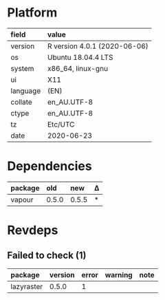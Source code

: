 # Platform

|field    |value                        |
|:--------|:----------------------------|
|version  |R version 4.0.1 (2020-06-06) |
|os       |Ubuntu 18.04.4 LTS           |
|system   |x86_64, linux-gnu            |
|ui       |X11                          |
|language |(EN)                         |
|collate  |en_AU.UTF-8                  |
|ctype    |en_AU.UTF-8                  |
|tz       |Etc/UTC                      |
|date     |2020-06-23                   |

# Dependencies

|package |old   |new   |Δ  |
|:-------|:-----|:-----|:--|
|vapour  |0.5.0 |0.5.5 |*  |

# Revdeps

## Failed to check (1)

|package    |version |error |warning |note |
|:----------|:-------|:-----|:-------|:----|
|lazyraster |0.5.0   |1     |        |     |

